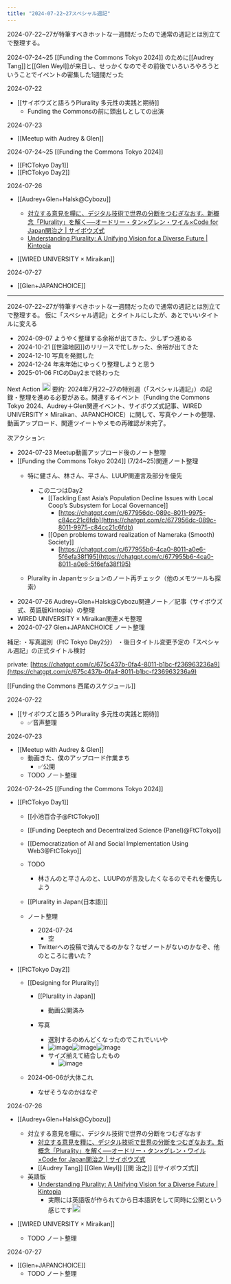 ```yaml
---
title: "2024-07-22~27スペシャル週記"
---
```


2024-07-22~27が特筆すべきホットな一週間だったので通常の週記とは別立てで整理する。

2024-07-24~25 [[Funding the Commons Tokyo 2024]] のために[[Audrey Tang]]と[[Glen Weyl]]が来日し、せっかくなのでその前後でいろいろやろうということでイベントの密集した1週間だった

2024-07-22
- [[サイボウズと語ろうPlurality 多元性の実践と期待]]
    - Funding the Commonsの前に頭出しとしての出演

2024-07-23
- [[Meetup with Audrey & Glen]]

2024-07-24~25 [[Funding the Commons Tokyo 2024]]
- [[FtCTokyo Day1]]
- [[FtCTokyo Day2]]

2024-07-26
- [[Audrey+Glen+Halsk@Cybozu]]
    - [対立する意見を糧に、デジタル技術で世界の分断をつむぎなおす。新概念「Plurality」を解く──オードリー・タン×グレン・ワイル×Code for Japan関治之 | サイボウズ式](https://cybozushiki.cybozu.co.jp/articles/m006211.html)
    - [Understanding Plurality: A Unifying Vision for a Diverse Future | Kintopia](https://kintopia.kintone.com/articles/006207.html)

- [[WIRED UNIVERSITY × Miraikan]]

2024-07-27
- [[Glen+JAPANCHOICE]]


---

2024-07-22~27が特筆すべきホットな一週間だったので通常の週記とは別立てで整理する。
仮に「スペシャル週記」とタイトルにしたが、あとでいいタイトルに変える
- 2024-09-07 ようやく整理する余裕が出てきた、少しずつ進める
- 2024-10-21 [[世論地図]]のリリースで忙しかった、余裕が出てきた
- 2024-12-10 写真を発掘した
- 2024-12-24 年末年始にゆっくり整理しようと思う
- 2025-01-06 FtCのDay2まで終わった

Next Action
<img src='https://scrapbox.io/api/pages/nishio/o1 Pro/icon' alt='o1 Pro.icon' height="19.5"/>
要約:
2024年7月22~27の特別週（「スペシャル週記」）の記録・整理を進める必要がある。関連するイベント（Funding the Commons Tokyo 2024、Audrey＋Glen関連イベント、サイボウズ式記事、WIRED UNIVERSITY × Miraikan、JAPANCHOICE）に関して、写真やノートの整理、動画アップロード、関連ツイートやメモの再確認が未完了。

次アクション:
- 2024-07-23 Meetup動画アップロード後のノート整理
- [[Funding the Commons Tokyo 2024]] (7/24~25)関連ノート整理
    - 特に健さん、林さん、平さん、LUUP関連言及部分を優先
        - この二つはDay2
            - [[Tackling East Asia’s Population Decline Issues with Local Coop’s Subsystem for Local Governance]]
                - [https://chatgpt.com/c/677956dc-089c-8011-9975-c84cc21c6fdb](https://chatgpt.com/c/677956dc-089c-8011-9975-c84cc21c6fdb)
            - [[Open problems toward realization of Nameraka (Smooth) Society]]
                - [https://chatgpt.com/c/677955b6-4ca0-8011-a0e6-5f6efa38f195](https://chatgpt.com/c/677955b6-4ca0-8011-a0e6-5f6efa38f195)


    - Plurality in Japanセッションのノート再チェック（他のメモツールも探索）
- 2024-07-26 Audrey+Glen+Halsk@Cybozu関連ノート／記事（サイボウズ式、英語版Kintopia）の整理
- WIRED UNIVERSITY × Miraikan関連メモ整理
- 2024-07-27 Glen+JAPANCHOICE ノート整理

補足:
・写真選別（FtC Tokyo Day2分）
・後日タイトル変更予定の「スペシャル週記」の正式タイトル検討

private: [https://chatgpt.com/c/675c437b-0fa4-8011-b1bc-f236963236a9](https://chatgpt.com/c/675c437b-0fa4-8011-b1bc-f236963236a9)




[[Funding the Commons 西尾のスケジュール]]

2024-07-22
- [[サイボウズと語ろうPlurality 多元性の実践と期待]]
    - ✅音声整理

2024-07-23
- [[Meetup with Audrey & Glen]]
    - 動画きた、僕のアップロード作業まち
        - ✅公開
    - TODO ノート整理

2024-07-24~25 [[Funding the Commons Tokyo 2024]]
- [[FtCTokyo Day1]]
    - [[小池百合子@FtCTokyo]]
    - [[Funding Deeptech and Decentralized Science (Panel)@FtCTokyo]]
    - [[Democratization of AI and Social Implementation Using Web3@FtCTokyo]]

    - TODO
        - 林さんのと平さんのと、LUUPのが言及したくなるのでそれを優先しよう

    - [[Plurality in Japan(日本語)]]

    - ノート整理
        - 2024-07-24
            - 空
        - Twitterへの投稿で済んでるのかな？なぜノートがないのかなぞ、他のところに書いた？

- [[FtCTokyo Day2]]
    - [[Designing for Plurality]]
        - [[Plurality in Japan]]
            - 動画公開済み

        - 写真
            - 選別するのめんどくなったのでこれでいいや
            - ![image](https://gyazo.com/cc173932351085e5341700e8a7316f6c/thumb/1000)![image](https://gyazo.com/60e32ce76161b554975123ee7941f218/thumb/1000)![image](https://gyazo.com/1d0d5d334e358b18a1902947ad9fce83/thumb/1000)
            - サイズ揃えて結合したもの
                - ![image](https://gyazo.com/81a0b703e38589db174176b85b97002e/thumb/1000)




    - 2024-06-06が大体これ
        - なぜそうなのかはなぞ

2024-07-26
- [[Audrey+Glen+Halsk@Cybozu]]
    - 対立する意見を糧に、デジタル技術で世界の分断をつむぎなおす
        - [対立する意見を糧に、デジタル技術で世界の分断をつむぎなおす。新概念「Plurality」を解く──オードリー・タン×グレン・ワイル×Code for Japan関治之 | サイボウズ式](https://cybozushiki.cybozu.co.jp/articles/m006211.html)
        - [[Audrey Tang]] [[Glen Weyl]] [[関 治之]] [[サイボウズ式]]
    - 英語版
        - [Understanding Plurality: A Unifying Vision for a Diverse Future | Kintopia](https://kintopia.kintone.com/articles/006207.html)
            - 実際には英語版が作られてから日本語訳をして同時に公開という感じです<img src='https://scrapbox.io/api/pages/nishio/nishio/icon' alt='nishio.icon' height="19.5"/>


- [[WIRED UNIVERSITY × Miraikan]]
    - TODO ノート整理

2024-07-27
- [[Glen+JAPANCHOICE]]
    - TODO ノート整理
